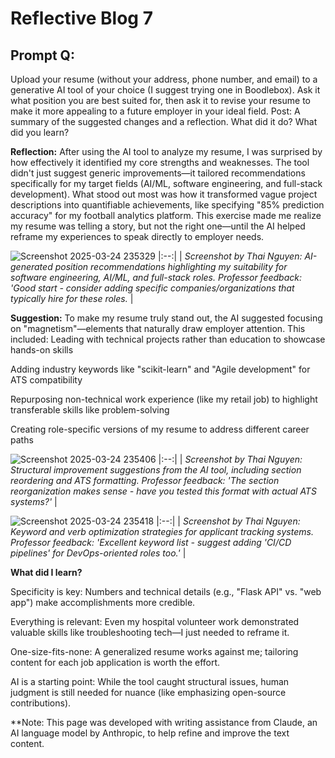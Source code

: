 # Reflective Blog 7

## Prompt Q:

Upload your resume (without your address, phone number, and email) to a generative AI tool of your choice (I suggest trying one in Boodlebox). Ask it what position you are best suited for, then ask it to revise your resume to make it more appealing to a future employer in your ideal field. Post: A summary of the suggested changes and a reflection. What did it do? What did you learn? 



**Reflection:** After using the AI tool to analyze my resume, I was surprised by how effectively it identified my core strengths and weaknesses. The tool didn't just suggest generic improvements—it tailored recommendations specifically for my target fields (AI/ML, software engineering, and full-stack development). What stood out most was how it transformed vague project descriptions into quantifiable achievements, like specifying "85% prediction accuracy" for my football analytics platform. This exercise made me realize my resume was telling a story, but not the right one—until the AI helped reframe my experiences to speak directly to employer needs.

![Screenshot 2025-03-24 235329](https://github.com/user-attachments/assets/e314fb8d-485b-4649-8823-7f56d84696c5)
|:--:|
| *Screenshot by Thai Nguyen: AI-generated position recommendations highlighting my suitability for software engineering, AI/ML, and full-stack roles. Professor feedback: 'Good start - consider adding specific companies/organizations that typically hire for these roles.* |



**Suggestion:** To make my resume truly stand out, the AI suggested focusing on "magnetism"—elements that naturally draw employer attention. This included:
Leading with technical projects rather than education to showcase hands-on skills

Adding industry keywords like "scikit-learn" and "Agile development" for ATS compatibility

Repurposing non-technical work experience (like my retail job) to highlight transferable skills like problem-solving

Creating role-specific versions of my resume to address different career paths

![Screenshot 2025-03-24 235406](https://github.com/user-attachments/assets/ee68cce0-63b4-40b5-859f-851db67a5343)
|:--:|
| *Screenshot by Thai Nguyen: Structural improvement suggestions from the AI tool, including section reordering and ATS formatting. Professor feedback: 'The section reorganization makes sense - have you tested this format with actual ATS systems?'* |

![Screenshot 2025-03-24 235418](https://github.com/user-attachments/assets/15c841cd-7712-4672-aa80-d30611f38b57)
|:--:|
| *Screenshot by Thai Nguyen: Keyword and verb optimization strategies for applicant tracking systems. Professor feedback: 'Excellent keyword list - suggest adding 'CI/CD pipelines' for DevOps-oriented roles too.'* |

**What did I learn?** 

Specificity is key: Numbers and technical details (e.g., "Flask API" vs. "web app") make accomplishments more credible.

Everything is relevant: Even my hospital volunteer work demonstrated valuable skills like troubleshooting tech—I just needed to reframe it.

One-size-fits-none: A generalized resume works against me; tailoring content for each job application is worth the effort.

AI is a starting point: While the tool caught structural issues, human judgment is still needed for nuance (like emphasizing open-source contributions).




**Note: This page was developed with writing assistance from Claude, an AI language model by Anthropic, to help refine and improve the text content.

